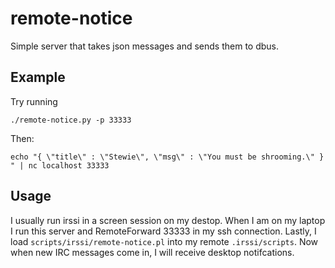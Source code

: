 # remote-notice

Simple server that takes json messages and sends them to dbus.

## Example
Try running

    ./remote-notice.py -p 33333

Then:

    echo "{ \"title\" : \"Stewie\", \"msg\" : \"You must be shrooming.\" } " | nc localhost 33333

## Usage

I usually run irssi in a screen session on my destop. When I am on my laptop I
run this server and RemoteForward 33333 in my ssh connection.  Lastly, I load
`scripts/irssi/remote-notice.pl` into my remote `.irssi/scripts`. Now when new IRC
messages come in, I will receive desktop notifcations.

